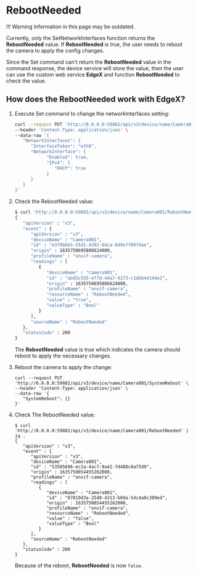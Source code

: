 # RebootNeeded

!!! Warning
      Information in this page may be outdated.

Currently, only the SetNetworkInterfaces function returns the **RebootNeeded** value. If **RebootNeeded** is true, the user needs to reboot the camera to apply the config changes.

Since the Set command can't return the **RebootNeeded** value in the command response, the device service will store the value, then the user can use the custom web service **EdgeX** and function **RebootNeeded** to check the value.

## How does the RebootNeeded work with EdgeX?


1. Execute Set command to change the networkInterfaces setting:
   ```bash
   curl --request PUT 'http://0.0.0.0:59882/api/v3/device/name/Camera001/NetworkInterfaces' \
   --header 'Content-Type: application/json' \
   --data-raw '{
      "NetworkInterfaces": {
         "InterfaceToken": "eth0",
         "NetworkInterface": {
               "Enabled": true,
               "IPv4": {
                  "DHCP": true
               }
         } 
      }
   }'
   ```
2. Check the RebootNeeded value:
   ```bash
   $ curl 'http://0.0.0.0:59882/api/v3/device/name/Camera001/RebootNeeded' | jq .
   {
      "apiVersion" : "v3",
      "event" : {
         "apiVersion" : "v3",
         "deviceName" : "Camera001",
         "id" : "e370bbb5-55d2-4392-84ca-8d9e7f097dae",
         "origin" : 1635750695886624000,
         "profileName" : "onvif-camera",
         "readings" : [
            {
               "deviceName" : "Camera001",
               "id" : "abd5c555-ef7d-44a7-9273-c1dbb4d14de2",
               "origin" : 1635750695886624000,
               "profileName" : "onvif-camera",
               "resourceName" : "RebootNeeded",
               "value" : "true",
               "valueType" : "Bool"
            }
         ],
         "sourceName" : "RebootNeeded"
      },
      "statusCode" : 200
   }
   ```
   The **RebootNeeded** value is true which indicates the camera should reboot to apply the necessary changes.

3. Reboot the camera to apply the change:
   ```shell
   curl --request PUT 'http://0.0.0.0:59882/api/v3/device/name/Camera001/SystemReboot' \
   --header 'Content-Type: application/json' \
   --data-raw '{
      "SystemReboot": {}
   }'
   ```

4. Check The RebootNeeded value:
   ```shell
   $ curl 'http://0.0.0.0:59882/api/v3/device/name/Camera001/RebootNeeded' | jq .
   {
      "apiVersion" : "v3",
      "event" : {
         "apiVersion" : "v3",
         "deviceName" : "Camera001",
         "id" : "53585696-ec1a-4ac7-9a42-7d480c0a75d9",
         "origin" : 1635750854455262000,
         "profileName" : "onvif-camera",
         "readings" : [
            {
               "deviceName" : "Camera001",
               "id" : "87819d3a-25d0-4313-b69a-54c4a0c389ed",
               "origin" : 1635750854455262000,
               "profileName" : "onvif-camera",
               "resourceName" : "RebootNeeded",
               "value" : "false",
               "valueType" : "Bool"
            }
         ],
         "sourceName" : "RebootNeeded"
      },
      "statusCode" : 200
   }
   ```
   Because of the reboot, **RebootNeeded** is now `false`.
